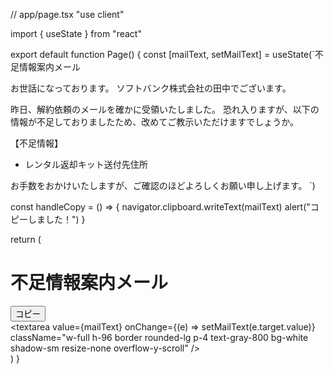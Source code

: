 // app/page.tsx
"use client"

import { useState } from "react"

export default function Page() {
  const [mailText, setMailText] = useState(`不足情報案内メール

お世話になっております。
ソフトバンク株式会社の田中でございます。

昨日、解約依頼のメールを確かに受領いたしました。
恐れ入りますが、以下の情報が不足しておりましたため、改めてご教示いただけますでしょうか。

【不足情報】
- レンタル返却キット送付先住所

お手数をおかけいたしますが、ご確認のほどよろしくお願い申し上げます。
`)

  const handleCopy = () => {
    navigator.clipboard.writeText(mailText)
    alert("コピーしました！")
  }

  return (
    <main className="flex min-h-screen flex-col items-center justify-center p-6 bg-gray-50">
      <div className="w-full max-w-3xl">
        <div className="flex justify-between items-center mb-2">
          <h1 className="text-2xl font-bold">不足情報案内メール</h1>
          <button
            onClick={handleCopy}
            className="bg-blue-500 hover:bg-blue-600 text-white px-4 py-2 rounded-md shadow"
          >
            コピー
          </button>
        </div>
        <textarea
          value={mailText}
          onChange={(e) => setMailText(e.target.value)}
          className="w-full h-96 border rounded-lg p-4 text-gray-800 bg-white shadow-sm resize-none overflow-y-scroll"
        />
      </div>
    </main>
  )
}